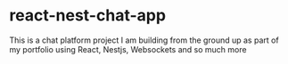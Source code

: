 # react-nest-chat-app
This is a chat platform project I am building from the ground up as part of my portfolio using React, Nestjs, Websockets and so much more
